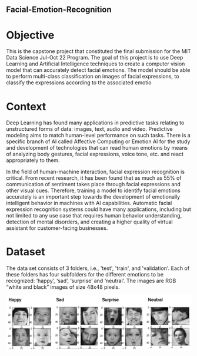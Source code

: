 ## Facial-Emotion-Recognition

# Objective
This is the capstone project that constituted the final submission for the MIT Data Science Jul-Oct 22 Program. The goal of this project is to use Deep Learning and Artificial Intelligence techniques to create a computer vision model that can accurately detect facial emotions. The model should be able to perform multi-class classification on images of facial expressions, to classify the expressions according to the associated emotio

# Context
Deep Learning has found many applications in predictive tasks relating to unstructured forms
of data: images, text, audio and video. Predictive modeling aims to match human-level
performance on such tasks. There is a specific branch of AI called Affective Computing or
Emotion AI for the study and development of technologies that can read human emotions by means of analyzing body gestures, facial expressions, voice tone, etc. and react appropriately to them.

In the field of human-machine interaction, facial expression recognition is critical. From recent
research, it has been found that as much as 55% of communication of sentiment takes place
through facial expressions and other visual cues. Therefore, training a model to identify facial
emotions accurately is an important step towards the development of emotionally intelligent
behavior in machines with AI capabilities. Automatic facial expression recognition systems could
have many applications, including but not limited to any use case that requires human behavior
understanding, detection of mental disorders, and creating a higher quality of virtual assistant for
customer-facing businesses.

# Dataset

The data set consists of 3 folders, i.e., 'test', 'train', and 'validation'. Each of these folders has four subfolders for the different emotions to be recognized: ‘happy’, ‘sad’, ‘surprise’ and ‘neutral’.
The images are RGB “white and black” images of size 48x48 pixels. 

![Dataset images.png](https://github.com/mermora97/Facial-Emotion-Recognition/blob/main/Dataset%20images.png)
